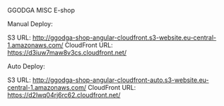 GGODGA MISC E-shop

Manual Deploy:

S3 URL: http://ggodga-shop-angular-cloudfront.s3-website.eu-central-1.amazonaws.com/
CloudFront URL: https://d3iuw7maw8v3cs.cloudfront.net/

Auto Deploy:

S3 URL: http://ggodga-shop-angular-cloudfront-auto.s3-website.eu-central-1.amazonaws.com/
CloudFront URL: https://d2lwq04rj6rc62.cloudfront.net/
